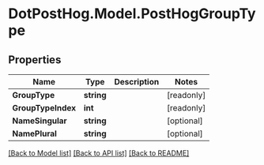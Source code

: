 # DotPostHog.Model.PostHogGroupType

## Properties

Name | Type | Description | Notes
------------ | ------------- | ------------- | -------------
**GroupType** | **string** |  | [readonly] 
**GroupTypeIndex** | **int** |  | [readonly] 
**NameSingular** | **string** |  | [optional] 
**NamePlural** | **string** |  | [optional] 

[[Back to Model list]](../README.md#documentation-for-models) [[Back to API list]](../README.md#documentation-for-api-endpoints) [[Back to README]](../README.md)

